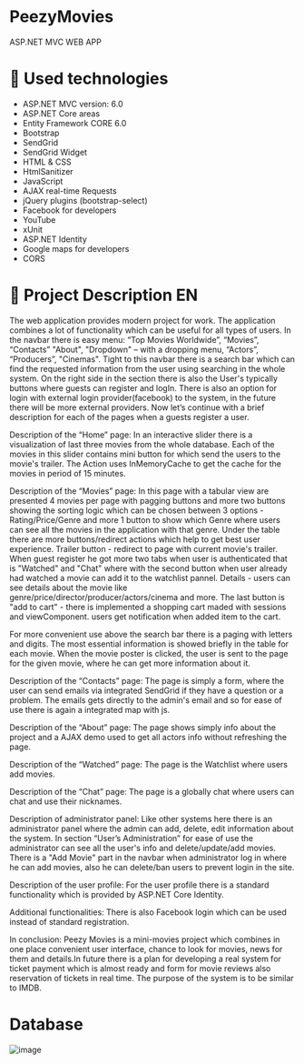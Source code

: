 # PeezyMovies
ASP.NET MVC WEB APP 


# 🔨 Used technologies
* ASP.NET MVC version: 6.0
* ASP.NET Core areas
* Entity Framework CORE 6.0
* Bootstrap
* SendGrid
* SendGrid Widget
* HTML & CSS
* HtmlSanitizer
* JavaScript
* AJAX real-time Requests
* jQuery plugins (bootstrap-select)
* Facebook for developers
* YouTube
* xUnit
* ASP.NET Identity
* Google maps for developers
* CORS

# 📝 Project Description EN


The web application provides modern project for work. The application combines a lot of functionality which can be useful for all types of users. In the navbar there is easy menu: “Top Movies Worldwide”, “Movies”, “Contacts” "About", "Dropdown" – with a dropping menu, “Actors”, “Producers”, "Cinemas". Tight to this navbar there is a search bar which can find the requested information from the user using searching in the whole system. On the right side in the section there is also the User's typically buttons where guests can register and logIn. There is also an option for login with external login provider(facebook) to the system, in the future there will be more external providers. Now let’s continue with a brief description for each of the pages when a guests register a user.

Description of the “Home” page: In an interactive slider there is a visualization of last three movies from the whole database. Each of the movies in this slider contains mini button for which send the users to the movie's trailer. The Action uses InMemoryCache to get the cache for the movies in period of 15 minutes.


Description of the “Movies” page: In this page with a tabular view are presented 4 movies per page with pagging buttons and more two buttons showing the sorting logic which can be chosen between 3 options - Rating/Price/Genre and more 1 button to show which Genre where users can see all the movies in the application with that genre. Under the table there are more buttons/redirect actions which help to get best user experience. Trailer button - redirect to page with current movie's trailer.
When guest register he got more two tabs when user is authenticated that is "Watched" and "Chat" where with the second button when user already had watched a movie can add it to the watchlist pannel. Details - users can see details about the movie like genre/price/director/producer/actors/cinema and more.
The last button is "add to cart" - there is implemented a shopping cart maded with sessions and viewComponent. users get notification when added item to the cart.


For more convenient use above the search bar there is a paging with letters and digits. The most essential information is showed briefly in the table for each movie. When the movie poster is clicked, the user is sent to the page for the given movie, where he can get more information about it.

Description of the “Contacts” page: The page is simply a form, where the user can send emails via integrated SendGrid if they have a question or a problem. The emails gets directly to the admin's email and so for ease of use there is again a integrated map with js.

Description of the “About” page: The page shows simply info about the project and a AJAX demo used to get all actors info without refreshing the page.

Description of the “Watched” page: The page is the Watchlist where users add movies.

Description of the “Chat” page: The page is a globally chat where users can chat and use their nicknames.


Description of administrator panel: Like other systems here there is an administrator panel where the admin can add, delete, edit information about the system. In section “User’s Administration” for ease of use the administrator can see all the user's info and delete/update/add movies.
There is a "Add Movie" part in the navbar when administrator log in where he can add movies, also he can delete/ban users to prevent login in the site.

Description of the user profile: For the user profile there is a standard functionality which is provided by ASP.NET Core Identity.

Additional functionalities:  There is also Facebook login which can be used instead of standard registration.

In conclusion: Peezy Movies is a mini-movies project which combines in one place convenient user interface, chance to look for movies, news for them and details.In future there is a plan for developing a real system for ticket payment which is almost ready and form for movie reviews also reservation of tickets in real time. The purpose of the system is to be similar to IMDB.


# Database 


![image](https://user-images.githubusercontent.com/96740451/207843980-fd22bacc-162d-4378-9032-2cd86e9cdd44.png)
